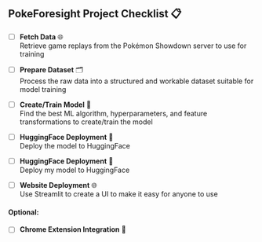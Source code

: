 ## PokeForesight Project Checklist 📋

- [ ] **Fetch Data** 🌐  
  Retrieve game replays from the Pokémon Showdown server to use for training

- [ ] **Prepare Dataset** 🗂️  
  Process the raw data into a structured and workable dataset suitable for model training

- [ ] **Create/Train Model** 🔧  
  Find the best ML algorithm, hyperparameters, and feature transformations to create/train the model

- [ ] **HuggingFace Deployment** 🤗  
  Deploy the model to HuggingFace

- [ ] **HuggingFace Deployment** 🤗  
  Deploy my model to HuggingFace

- [ ] **Website Deployment** 🌐  
  Use Streamlit to create a UI to make it easy for anyone to use

#### Optional: 
- [ ] **Chrome Extension Integration** 🚀
